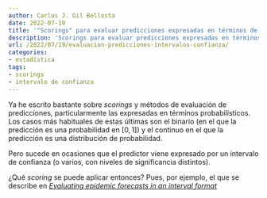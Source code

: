 ```yaml
---
author: Carlos J. Gil Bellosta
date: 2022-07-19
title: '"Scorings" para evaluar predicciones expresadas en términos de CIs'
description: 'Scorings para evaluar predicciones expresadas en términos de uno o varios CIs'
url: /2022/07/19/evaluacion-predicciones-intervalos-confianza/
categories:
- estadística
tags:
- scorings
- intervalo de confianza
---
```


Ya he escrito bastante sobre _scorings_ y métodos de evaluación de predicciones, particularmente las expresadas en términos probabilísticos. Los casos más habituales de estas últimas son el binario (en el que la predicción es una probabilidad en $[0,1]$) y el continuo en el que la predicción es una distribución de probabilidad.

Pero sucede en ocasiones que el predictor viene expresado por un intervalo de confianza (o varios, con niveles de significancia distintos).

¿Qué _scoring_ se puede aplicar entonces? Pues, por ejemplo, el que se describe en [_Evaluating epidemic forecasts in an interval format_](https://journals.plos.org/ploscompbiol/article?id=10.1371%2Fjournal.pcbi.1008618)